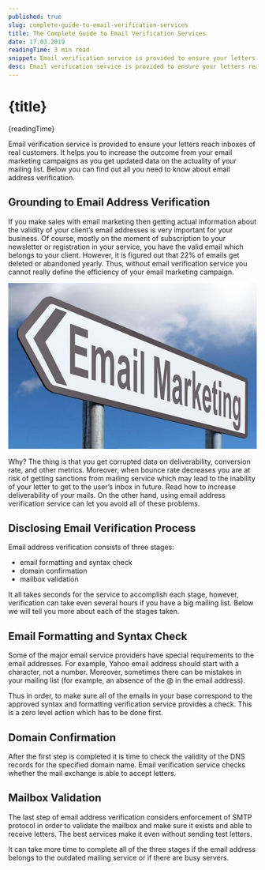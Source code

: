```yaml
---
published: true
slug: complete-guide-to-email-verification-services
title: The Complete Guide to Email Verification Services
date: 17.03.2019
readingTime: 3 min read
snippet: Email verification service is provided to ensure your letters reach inboxes of real customers. It helps you to increase the outcome from your email marketing campaigns as you get updated data on the actuality of your mailing list. Below you can find out all you need to know about email address verification.
desc: Email verification service is provided to ensure your letters reach inboxes of real customers. It helps you to increase the outcome from your email marketing campaigns as you get updated data on the actuality of your mailing list. Below you can find out all you need to know about email address verification.
---
```


# {title}

{readingTime}

Email verification service is provided to ensure your letters reach inboxes of real customers. It helps you to increase the outcome from your email marketing campaigns as you get updated data on the actuality of your mailing list. Below you can find out all you need to know about email address verification.

## Grounding to Email Address Verification

If you make sales with email marketing then getting actual information about the validity of your client’s email addresses is very important for your business. Of course, mostly on the moment of subscription to your newsletter or registration in your service, you have the valid email which belongs to your client. However, it is figured out that 22% of emails get deleted or abandoned yearly. Thus, without email verification service you cannot really define the efficiency of your email marketing campaign.

![Guide to Email Verification Service](./guide-img1.jpg?format=avif;webp;jpg&srcset)

Why? The thing is that you get corrupted data on deliverability, conversion rate, and other metrics. Moreover, when bounce rate decreases you are at risk of getting sanctions from mailing service which may lead to the inability of your letter to get to the user’s inbox in future. Read how to increase deliverability of your mails. On the other hand, using email address verification service can let you avoid all of these problems.

## Disclosing Email Verification Process

Email address verification consists of three stages:

- email formatting and syntax check
- domain confirmation
- mailbox validation

It all takes seconds for the service to accomplish each stage, however, verification can take even several hours if you have a big mailing list. Below we will tell you more about each of the stages taken.

## Email Formatting and Syntax Check

Some of the major email service providers have special requirements to the email addresses. For example, Yahoo email address should start with a character, not a number. Moreover, sometimes there can be mistakes in your mailing list (for example, an absence of the @ in the email address).

Thus in order, to make sure all of the emails in your base correspond to the approved syntax and formatting verification service provides a check. This is a zero level action which has to be done first.

## Domain Confirmation

After the first step is completed it is time to check the validity of the DNS records for the specified domain name. Email verification service checks whether the mail exchange is able to accept letters.

## Mailbox Validation

The last step of email address verification considers enforcement of SMTP protocol in order to validate the mailbox and make sure it exists and able to receive letters. The best services make it even without sending test letters.

It can take more time to complete all of the three stages if the email address belongs to the outdated mailing service or if there are busy servers.

